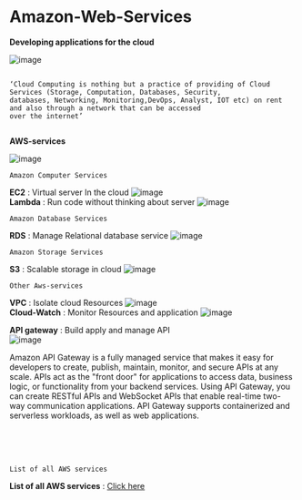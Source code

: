 # Amazon-Web-Services

**Developing applications for the cloud**

![image](https://user-images.githubusercontent.com/67835881/161903393-00939f73-6512-49e8-a067-6ff74b424106.png)
 
``` 
 
‘Cloud Computing is nothing but a practice of providing of Cloud Services (Storage, Computation, Databases, Security,
databases, Networking, Monitoring,DevOps, Analyst, IOT etc) on rent and also through a network that can be accessed 
over the internet’
 
``` 
 
**AWS-services** 
<br>

![image](https://user-images.githubusercontent.com/67835881/161917186-d695f6fe-77ef-4e76-8e0f-aed40f091cd5.png)


```
Amazon Computer Services
```
**EC2** : Virtual server In the cloud
![image](https://user-images.githubusercontent.com/67835881/161905106-f0677d7c-1510-4283-a35a-a24d3654afd5.png)
<br>
**Lambda** : Run code without thinking about server 
![image](https://user-images.githubusercontent.com/67835881/161906638-e542f5c9-e06c-4da8-a8c7-d2a83fc91aab.png)

```
Amazon Database Services
```
**RDS** : Manage Relational database service
![image](https://user-images.githubusercontent.com/67835881/161906952-023b68e7-596d-46a1-9906-f47de4e217dc.png)

```
Amazon Storage Services
```
**S3** : Scalable storage in cloud
![image](https://user-images.githubusercontent.com/67835881/161907333-5382b237-7741-4f7b-96ae-de09948c13eb.png)


```
Other Aws-services 
```
**VPC** : Isolate cloud Resources 
![image](https://user-images.githubusercontent.com/67835881/161907668-24a4fefd-1654-4141-9bb9-14d427028583.png)
<br>
**Cloud-Watch** : Monitor Resources and application
![image](https://user-images.githubusercontent.com/67835881/161908916-2c8bad22-e227-42d8-9e9c-047756df72a3.png)


**API gateway** : Build apply and manage API
<br>
![image](https://user-images.githubusercontent.com/67835881/161909982-6b228f3f-60ab-41ea-8a11-dc28a130ee66.png)

Amazon API Gateway is a fully managed service that makes it easy for developers to create, publish, maintain, monitor, and secure APIs at any scale. APIs act as the "front door" for applications to access data, business logic, or functionality from your backend services. Using API Gateway, you can create RESTful APIs and WebSocket APIs that enable real-time two-way communication applications. API Gateway supports containerized and serverless workloads, as well as web applications.

<br>
<br>
<br>

```
List of all AWS services
```
**List of all AWS services** : [Click here](https://allcode.com/top-aws-services/)
<br>

